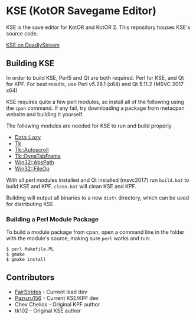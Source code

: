 # KSE (KotOR Savegame Editor)

KSE is the save editor for KotOR and KotOR 2. This repository houses KSE's source code.

[KSE on DeadlyStream][1]

## Building KSE

In order to build KSE, Perl5 and Qt are both required. Perl for KSE, and Qt for KPF. For best results, use Perl v5.28.1 (x64) and Qt 5.11.2 (MSVC 2017 x64)

KSE requires quite a few perl modules, so install all of the following using the `cpan` command. If any fail, try downloading a package from metacpan website and building it yourself.

The following modules are needed for KSE to run and build properly

* [Data::Lazy][2]
* [Tk][3]
* [Tk::Autoscroll][4]
* [Tk::DynaTabFrame][5]
* [Win32::AbsPath][6]
* [Win32::FileOp][7]

With all perl modules installed and Qt installed (msvc2017) run `build.bat` to build KSE and KPF. `clean.bat` will clean KSE and KPF.

Building will output all binaries to a new `dist\` directory, which can be used for distributing KSE.

### Building a Perl Module Package

To build a module package from cpan, open a command line in the folder with the module's source, making sure `perl` works and run:

```shell
$ perl Makefile.PL
$ gmake
$ gmake install
```

## Contributors

* [FairStrides][8] - Current lead dev
* [Pazuzu156][9] - Current KSE/KPF dev
* Chev Chelios - Original KPF author
* tk102 - Original KSE author

[//]: # (Links reference)
[1]: https://deadlystream.com/files/file/503-kotor-savegame-editor/
[2]: https://metacpan.org/pod/Data::Lazy
[3]: https://metacpan.org/pod/distribution/Tk/Tk.pod
[4]: https://metacpan.org/pod/Tk::Autoscroll
[5]: https://metacpan.org/pod/Tk::DynaTabFrame
[6]: https://metacpan.org/pod/Win32::AbsPath
[7]: https://metacpan.org/pod/Win32::FileOp
[8]: https://deadlystream.com/profile/9107-fair-strides/
[9]: https://gitlab.com/pazuzu156
